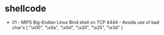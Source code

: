 # shellcode

* 01 - MIPS Big-Endian Linux Bind shell on TCP 4444 - Avoids use of bad char's [ "\x00", "\x0a", "\x0d", "\x20", "\x25", "\x3d" ]

